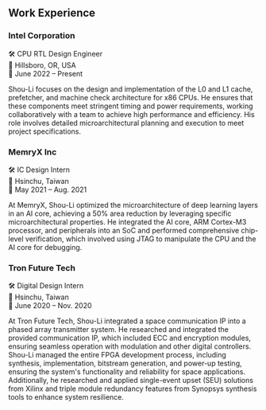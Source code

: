 ## Work Experience

### Intel Corporation

<div class="info-container">
  <div class="info-item">
    <span role="img" aria-label="position">🛠️</span> CPU RTL Design Engineer
  </div>
  <div class="info-item">
    <span role="img" aria-label="location">📍</span> Hillsboro, OR, USA
  </div>
  <div class="info-item">
    <span role="img" aria-label="date">📅</span> June 2022 – Present
  </div>
</div>

Shou-Li focuses on the design and implementation of the L0 and L1 cache, prefetcher, and machine check architecture for x86 CPUs. He ensures that these components meet stringent timing and power requirements, working collaboratively with a team to achieve high performance and efficiency. His role involves detailed microarchitectural planning and execution to meet project specifications.

### MemryX Inc

<div class="info-container">
  <div class="info-item">
    <span role="img" aria-label="position">🛠️</span> IC Design Intern
  </div>
  <div class="info-item">
    <span role="img" aria-label="location">📍</span> Hsinchu, Taiwan
  </div>
  <div class="info-item">
    <span role="img" aria-label="date">📅</span> May 2021 – Aug. 2021
  </div>
</div>

At MemryX, Shou-Li optimized the microarchitecture of deep learning layers in an AI core, achieving a 50% area reduction by leveraging specific microarchitectural properties. He integrated the AI core, ARM Cortex-M3 processor, and peripherals into an SoC and performed comprehensive chip-level verification, which involved using JTAG to manipulate the CPU and the AI core for debugging.

### Tron Future Tech

<div class="info-container">
  <div class="info-item">
    <span role="img" aria-label="position">🛠️</span> Digital Design Intern
  </div>
  <div class="info-item">
    <span role="img" aria-label="location">📍</span> Hsinchu, Taiwan
  </div>
  <div class="info-item">
    <span role="img" aria-label="date">📅</span> June 2020 – Nov. 2020
  </div>
</div>

At Tron Future Tech, Shou-Li integrated a space communication IP into a phased array transmitter system. He researched and integrated the provided communication IP, which included ECC and encryption modules, ensuring seamless operation with modulation and other digital controllers. Shou-Li managed the entire FPGA development process, including synthesis, implementation, bitstream generation, and power-up testing, ensuring the system's functionality and reliability for space applications. Additionally, he researched and applied single-event upset (SEU) solutions from Xilinx and triple module redundancy features from Synopsys synthesis tools to enhance system resilience.
